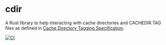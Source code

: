# cdir

A Rust library to help interacting with cache directories and CACHEDIR.TAG files as defined in
[Cache Directory Tagging Specification](https://bford.info/cachedir/).

[![CI](https://github.com/jstasiak/cdir/workflows/CI/badge.svg)](https://github.com/jstasiak/cdir/actions?query=workflow%3ACI+branch%3Amaster)
